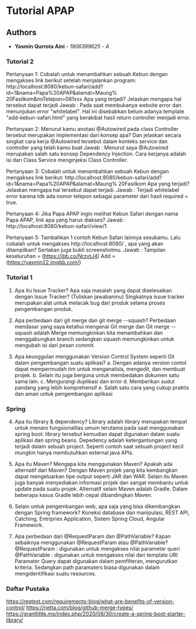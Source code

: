 # Tutorial APAP
## Authors
* **Yasmin Qurrota Aini** - *1906399625* - *A*


### Tutorial 2
Pertanyaan 1: Cobalah untuk menambahkan sebuah Kebun dengan mengakses link
berikut setelah menjalankan program:
http://localhost:8080/kebun-safari/add?id=1&nama=Papa%20APAP&alamat=Maung%
20Fasilkom&noTelepon=081xxx Apa yang terjadi? Jelaskan mengapa hal tersebut
dapat terjadi
Jawab : Pada saat membukanya website error dan menunjukan error "whitelabel". Hal ini disebabkan belum adanya template "add-kebun-safari.html" yang berakibat hasil return controller menjadi error.

Pertanyaan 2: Menurut kamu anotasi @Autowired pada class Controller tersebut
merupakan implementasi dari konsep apa? Dan jelaskan secara singkat cara kerja
@Autowired tersebut dalam konteks service dan controller yang telah kamu buat
Jawab : Menurut saya @Autowired merupakan salah satu konsep Dependency Injection. Cara kerjanya adalah isi dari Class Service menginjeksi Class Controller.

Pertanyaan 3: Cobalah untuk menambahkan sebuah Kebun dengan mengakses link
berikut:
http://localhost:8080/kebun-safari/add?id=1&nama=Papa%20APAP&alamat=Maung%
20Fasilkom Apa yang terjadi? Jelaskan mengapa hal tersebut dapat terjadi.
Jawab : Terjadi whitelabel error karena tdk ada nomor telepon sebagai parameter dari hasil required = true.

Pertanyaan 4: Jika Papa APAP ingin melihat Kebun Safari dengan nama Papa APAP,
link apa yang harus diakses?
Jawab : http://localhost:8080/kebun-safari/view/1

Pertanyaan 5: Tambahkan 1 contoh Kebun Safari lainnya sesukamu. Lalu cobalah
untuk mengakses http://localhost:8080/ , apa yang akan ditampilkan? Sertakan juga
bukti screenshotmu.
Jawab : Tampilan keseluruhan = (https://ibb.co/NrzvtJ4)
Add = (https://yasmin22.imgbb.com/)


### Tutorial 1
1. Apa itu Issue Tracker? Apa saja masalah yang dapat diselesaikan dengan Issue Tracker?
(Tuliskan jawabanmu)
Singkatnya issue tracker merupakan alat untuk melacak bug dari produk selama proses pengembangan produk.

2. Apa perbedaan dari git merge dan git merge --squash?
Perbedaan mendasar yang saya ketahui mengenai Git merge dan Git merge --squash adalah Merge memungkinkan kita menambahkan dan menggabungkan branch sedangkan squash memungkinkan untuk mengubah isi dari pesan commit.

3. Apa keunggulan menggunakan Version Control System seperti Git dalam pengembangan
suatu aplikasi?
a. Dengan adanya version contol dapat mempermudah tim untuk menganalisis, mengedit, dan membuat projek.
b. Selain itu juga berguna untuk membedakan dokumen satu sama lain. 
c. Mengurangi duplikasi dan error
d. Memberikan sudut pandang yang lebih komprehensif
e. Salah satu cara yang cukup praktis dan aman untuk pengembangan aplikasi


### Spring
4. Apa itu library & dependency?
Library adalah library merupakan tempat untuk menaro fungsionalitas umum terutama pada saat menggunakan spring boot. library tersebut kemudian dapat digunakan dalam suatu aplikasi dan spring beans.
Depedency adalah ketergantungan yang terjadi dalam sebuah project. Seperti contoh saat sebuah project kecil mungkin hanya membutuhkan external java APIs.


5. Apa itu Maven? Mengapa kita menggunakan Maven? Apakah ada alternatif dari Maven?
Dengan Maven projek yang kita kembangkan dapat mengeluarkan tipe output seperti JAR dan WAR. Selain itu Maven juga banyak menyediakan informasi projek dan sangat membantu untuk update pada suatu projek.  Alternatif selain Maven adalah Gradle. Dalam beberapa kasus Gradle lebih cepat dibandingkan Maven.


6. Selain untuk pengembangan web, apa saja yang bisa dikembangkan dengan Spring
framework?
Koneksi database dan manipulasi, REST API, Catching, Entripries Application, Sistem Spring Cloud, Angular Framework.

7. Apa perbedaan dari @RequestParam dan @PathVariable? Kapan sebaiknya
menggunakan @RequestParam atau @PathVariable?
@RequestParam : digunakan untuk mengakses nilai parameter queri 
@PathVariable : digunakan untuk mengakses nilai dari template URI
Paramater Query dapat digunakan dalam pemfilteran, mengurutkan kriteria. Sedangkan path paramaters biasa digunakan dalam mengidentifikasi suatu resources.


### Daftar Pustaka
https://reqtest.com/requirements-blog/what-are-benefits-of-version-control/
https://rietta.com/blog/github-merge-types/
https://grantlittle.me/index.php/2020/08/30/create-a-spring-boot-starter-library/



